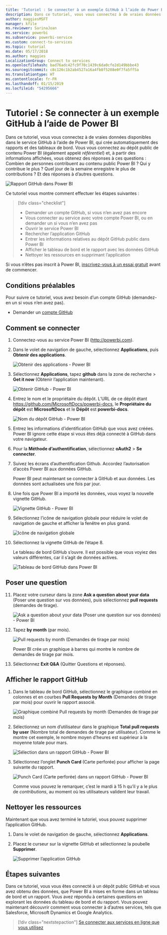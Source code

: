 ```yaml
---
title: 'Tutoriel : Se connecter à un exemple GitHub à l’aide de Power BI'
description: Dans ce tutoriel, vous vous connectez à de vraies données disponibles dans le service GitHub à l’aide de Power BI, qui crée automatiquement des rapports et des tableaux de bord.
author: maggiesMSFT
manager: kfile
ms.reviewer: SarinaJoan
ms.service: powerbi
ms.subservice: powerbi-service
ms.custom: connect-to-services
ms.topic: tutorial
ms.date: 05/17/2018
ms.author: maggies
LocalizationGroup: Connect to services
ms.openlocfilehash: bad76adc42fc9f70c1439c6da0cfe2d149bbbe43
ms.sourcegitcommit: c8c126c1b2ab4527a16a4fb8f5208e0f7fa5ff5a
ms.translationtype: HT
ms.contentlocale: fr-FR
ms.lasthandoff: 01/15/2019
ms.locfileid: "54295666"
---
```

# <a name="tutorial-connect-to-a-github-sample-with-power-bi"></a>Tutoriel : Se connecter à un exemple GitHub à l’aide de Power BI
Dans ce tutoriel, vous vous connectez à de vraies données disponibles dans le service GitHub à l’aide de Power BI, qui crée automatiquement des rapports et des tableaux de bord. Vous vous connectez au dépôt public de contenu Power BI (également appelé *référentiel*) et, à partir des informations affichées, vous obtenez des réponses à ces questions : Combien de personnes contribuent au contenu public Power BI ? Qui y contribue le plus ? Quel jour de la semaine enregistre le plus de contributions ? Et des réponses à d’autres questions. 

![Rapport GitHub dans Power BI](media/service-tutorial-connect-to-github/power-bi-github-app-tutorial-punch-card.png)

Ce tutoriel vous montre comment effectuer les étapes suivantes :

> [!div class="checklist"]
> * Demander un compte GitHub, si vous n’en avez pas encore 
> * Vous connecter au service avec votre compte Power BI, ou en demander un si vous n’en avez pas
> * Ouvrir le service Power BI
> * Rechercher l’application GitHub
> * Entrer les informations relatives au dépôt GitHub public dans Power BI
> * Afficher le tableau de bord et le rapport avec les données GitHub
> * Nettoyer les ressources en supprimant l’application

Si vous n’êtes pas inscrit à Power BI, [inscrivez-vous à un essai gratuit](https://app.powerbi.com/signupredirect?pbi_source=web) avant de commencer.

## <a name="prerequisites"></a>Conditions préalables

Pour suivre ce tutoriel, vous avez besoin d’un compte GitHub (demandez-en un si vous n’en avez pas). 

- Demander un [compte GitHub](https://docs.microsoft.com/contribute/get-started-setup-github)


## <a name="how-to-connect"></a>Comment se connecter
1. Connectez-vous au service Power BI (http://powerbi.com). 
2. Dans le volet de navigation de gauche, sélectionnez **Applications**, puis **Obtenir des applications**.
   
   ![Obtenir des applications - Power BI](media/service-tutorial-connect-to-github/power-bi-github-app-tutorial.png) 

3. Sélectionnez **Applications**, tapez **github** dans la zone de recherche > **Get it now** (Obtenir l’application maintenant).
   
   ![Obtenir GitHub - Power BI](media/service-tutorial-connect-to-github/power-bi-github-app-tutorial-get-it-now.png) 

4. Entrez le nom et le propriétaire du dépôt. L’URL de ce dépôt étant https://github.com/MicrosoftDocs/powerbi-docs, le **Propriétaire du dépôt** est **MicrosoftDocs** et le **Dépôt** est **powerbi-docs**. 
   
    ![Nom du dépôt GitHub - Power BI](media/service-tutorial-connect-to-github/power-bi-github-app-tutorial-repo-name.png)

5. Entrez les informations d’identification GitHub que vous avez créées. Power BI ignore cette étape si vous êtes déjà connecté à GitHub dans votre navigateur. 

6. Pour la **Méthode d’authentification**, sélectionnez **oAuth2** \> **Se connecter**.

7. Suivez les écrans d’authentification Github. Accordez l’autorisation d’accès Power BI aux données GitHub.
   
   Power BI peut maintenant se connecter à GitHub et aux données.  Les données sont actualisées une fois par jour.

8. Une fois que Power BI a importé les données, vous voyez la nouvelle vignette GitHub. 
 
   ![Vignette GitHub - Power BI](media/service-tutorial-connect-to-github/power-bi-github-app-tutorial-tile.png) 

8. Sélectionnez l’icône de navigation globale pour réduire le volet de navigation de gauche et afficher la fenêtre en plus grand.

    ![Icône de navigation globale](media/service-tutorial-connect-to-github/power-bi-global-navigation-icon.png)

10. Sélectionnez la vignette GitHub de l’étape 8. 
    
    Le tableau de bord GitHub s’ouvre. Il est possible que vous voyiez des valeurs différentes, car il s’agit de données actives.

    ![Tableau de bord GitHub dans Power BI](media/service-tutorial-connect-to-github/power-bi-github-app-tutorial-dashboard.png)

    

## <a name="ask-a-question"></a>Poser une question

11. Placez votre curseur dans la zone **Ask a question about your data** (Poser une question sur vos données), puis sélectionnez **pull requests** (demandes de tirage). 

    ![Ask a question about your data (Poser une question sur vos données) - Power BI](media/service-tutorial-connect-to-github/power-bi-github-app-tutorial-ask-question.png)

12. Tapez **by month** (par mois).
 
    ![Pull requests by month (Demandes de tirage par mois)](media/service-tutorial-connect-to-github/power-bi-github-app-tutorial-ask-question-by-month.png)

     Power BI crée un graphique à barres qui montre le nombre de demandes de tirage par mois.

13. Sélectionnez **Exit Q&A** (Quitter Questions et réponses).

## <a name="view-the-github-report"></a>Afficher le rapport GitHub 

1. Dans le tableau de bord GitHub, sélectionnez le graphique combiné en colonnes et en courbes **Pull Requests by Month** (Demandes de tirage par mois) pour ouvrir le rapport associé.

    ![Graphique combiné Pull requests by month (Demandes de tirage par mois)](media/service-tutorial-connect-to-github/power-bi-github-app-tutorial-pull-requests-combo-chart.png)

2. Sélectionnez un nom d’utilisateur dans le graphique **Total pull requests by user** (Nombre total de demandes de tirage par utilisateur). Comme le montre cet exemple, le nombre moyen d’heures est supérieur à la moyenne totale pour mars.

    ![Sélection dans un rapport GitHub - Power BI](media/service-tutorial-connect-to-github/power-bi-github-app-tutorial-report-highlight.png)

3. Sélectionnez l’onglet **Punch Card** (Carte perforée) pour afficher la page suivante du rapport. 
 
    ![Punch Card (Carte perforée) dans un rapport GitHub - Power BI](media/service-tutorial-connect-to-github/power-bi-github-app-tutorial-tues-3pm.png)

    Comme vous pouvez le remarquer, c’est le mardi à 15 h qu’il y a le plus de *contributions*, au moment où les utilisateurs valident leur travail.

## <a name="clean-up-resources"></a>Nettoyer les ressources

Maintenant que vous avez terminé le tutoriel, vous pouvez supprimer l’application GitHub. 

1. Dans le volet de navigation de gauche, sélectionnez **Applications**.
2. Placez le curseur sur la vignette GitHub et sélectionnez la poubelle **Supprimer**.

    ![Supprimer l’application GitHub](media/service-tutorial-connect-to-github/power-bi-github-app-tutorial-delete.png)

## <a name="next-steps"></a>Étapes suivantes

Dans ce tutoriel, vous vous êtes connecté à un dépôt public GitHub et vous avez obtenu des données, que Power BI a mises en forme dans un tableau de bord et un rapport. Vous avez répondu à certaines questions en explorant les données du tableau de bord et du rapport. Vous pouvez maintenant découvrir comment vous connecter à d’autres services, tels que Salesforce, Microsoft Dynamics et Google Analytics. 
 
> [!div class="nextstepaction"]
> [Se connecter aux services en ligne que vous utilisez](service-connect-to-services.md)


